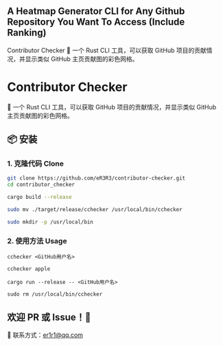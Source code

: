 ## A Heatmap Generator CLI for Any Github Repository You Want To Access (Include Ranking)
Contributor Checker
🚀 一个 Rust CLI 工具，可以获取 GitHub 项目的贡献情况，并显示类似 GitHub 主页贡献图的彩色网格。

# Contributor Checker

🚀 一个 Rust CLI 工具，可以获取 GitHub 项目的贡献情况，并显示类似 GitHub 主页贡献图的彩色网格。

## 📦 安装

### 1. 克隆代码 Clone
```sh
git clone https://github.com/eR3R3/contributor-checker.git
cd contributor_checker

cargo build --release

sudo mv ./target/release/cchecker /usr/local/bin/cchecker

sudo mkdir -p /usr/local/bin
```

### 2. 使用方法 Usage
```
cchecker <GitHub用户名>

cchecker apple

cargo run --release -- <GitHub用户名>

sudo rm /usr/local/bin/cchecker
```

## 欢迎 PR 或 Issue！🎉

📧 联系方式：er1r1@qq.com